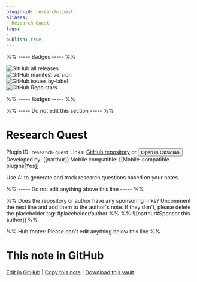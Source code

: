 ```yaml
---
plugin-id: research-quest
aliases:
- Research Quest
tags: 
- 
publish: true
---
```


%% ----- Badges ----- %%

![GitHub all releases](https://img.shields.io/github/downloads/narthur/research-quest/total?color=573E7A&logo=github&style=for-the-badge)   
![GitHub manifest version](https://img.shields.io/github/manifest-json/v/narthur/research-quest?color=573E7A&logo=github&style=for-the-badge)   
![GitHub issues by-label](https://img.shields.io/github/issues/narthur/research-quest/help%20wanted?color=573E7A&logo=github&style=for-the-badge)   
![GitHub Repo stars](https://img.shields.io/github/stars/narthur/research-quest?color=573E7A&logo=github&style=for-the-badge)

%% ----- Badges ----- %%

%% ----- Do not edit this section ----- %%

# Research Quest

Plugin ID: `research-quest`
Links: [GitHub repository](https://github.com/narthur/research-quest) or [<button id=HH>Open in Obsidian</button>](obsidian://show-plugin?id=research-quest)
Developed by: [[narthur]]
Mobile compatible: [[Mobile-compatible plugins|Yes]]

Use AI to generate and track research questions based on your notes.

%% ----- Do not edit anything above this line ----- %% 

%% Does the repository or author have any sponsoring links? Uncomment the next line and add them to the author's note. If they don't, please delete the placeholder tag: #placeholder/author %%
%% ![[narthur#Sponsor this author]] %%

%% Hub footer: Please don't edit anything below this line %%

# This note in GitHub

<span class="git-footer">[Edit In GitHub](https://github.dev/obsidian-community/obsidian-hub/blob/main/02%20-%20Community%20Expansions/02.05%20All%20Community%20Expansions/Plugins/research-quest.md "git-hub-edit-note") | [Copy this note](https://raw.githubusercontent.com/obsidian-community/obsidian-hub/main/02%20-%20Community%20Expansions/02.05%20All%20Community%20Expansions/Plugins/research-quest.md "git-hub-copy-note") | [Download this vault](https://github.com/obsidian-community/obsidian-hub/archive/refs/heads/main.zip "git-hub-download-vault") </span>
